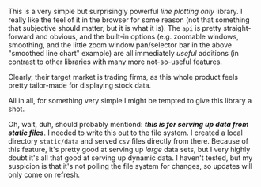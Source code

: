 This is a very simple but surprisingly powerful *line plotting only* library. I really like the feel of it in the browser for some reason (not that something that subjective should matter, but it is what it is). The `api` is pretty straight-forward and obvious, and the built-in options (e.g. zoomable windows, smoothing, and the little zoom window pan/selector bar in the above "smoothed line chart" example) are all immediately *useful* additions (in contrast to other libraries with many more not-so-useful features.

Clearly, their target market is trading firms, as this whole product feels pretty tailor-made for displaying stock data.

All in all, for something very simple I might be tempted to give this library a shot.

Oh, wait, duh, should probably mentiond: ***this is for serving up data from static files***. I needed to write this out to the file system. I created a local directory `static/data` and served `csv` files directly from there. Because of this feature, it's pretty good at serving up *large* data sets, but I very highly doubt it's all that good at serving up dynamic data. I haven't tested, but my suspicion is that it's not polling the file system for changes, so updates will only come on refresh.
